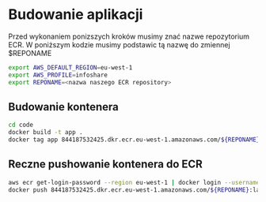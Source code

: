 # Budowanie aplikacji

Przed wykonaniem ponizszych kroków musimy znać nazwe repozytorium ECR.
W poniższym kodzie musimy podstawic tą nazwę do zmiennej $REPONAME

```bash
export AWS_DEFAULT_REGION=eu-west-1
export AWS_PROFILE=infoshare
export REPONAME=<nazwa naszego ECR repository>

```

## Budowanie kontenera

```bash
cd code
docker build -t app .
docker tag app 844187532425.dkr.ecr.eu-west-1.amazonaws.com/${REPONAME}:latest
```

## Reczne pushowanie kontenera do ECR

```bash
aws ecr get-login-password --region eu-west-1 | docker login --username AWS --password-stdin 844187532425.dkr.ecr.eu-west-1.amazonaws.com/${REPONAME}
docker push 844187532425.dkr.ecr.eu-west-1.amazonaws.com/${REPONAME}:latest
```
